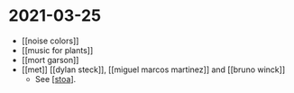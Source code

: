 # 2021-03-25

- [[noise colors]]
- [[music for plants]]
- [[mort garson]]
- [[met]] [[dylan steck]], [[miguel marcos martinez]] and [[bruno winck]]
  - See [[stoa]].

[//begin]: # "Autogenerated link references for markdown compatibility"
[stoa]: ../stoa "Stoa"
[//end]: # "Autogenerated link references"